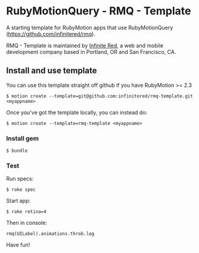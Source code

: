 RubyMotionQuery - RMQ - Template
===================

A starting template for RubyMotion apps that use RubyMotionQuery (https://github.com/infinitered/rmq).

RMQ - Template is maintained by [Infinite Red](http://infinite.red), a web and mobile development company based in Portland, OR and San Francisco, CA.

## Install and use template
You can use this template straight off github if you have RubyMotion >= 2.3

  `$ motion create --template=git@github.com:infinitered/rmq-template.git <myappname>`

Once you've got the template locally, you can instead do:

  `$ motion create --template=rmq-template <myappname>`

### Install gem

  `$ bundle`

### Test

Run specs:

  `$ rake spec`

Start app:

  `$ rake retina=4`

Then in console:

  `rmq(UILabel).animations.throb.log`

Have fun!
